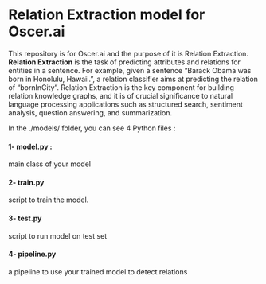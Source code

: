 # Relation Extraction model for Oscer.ai

This repository is for Oscer.ai and the purpose of it is Relation Extraction. **Relation Extraction** is the task of predicting attributes and relations for entities in a sentence. For example, given a sentence “Barack Obama was born in Honolulu, Hawaii.”, a relation classifier aims at predicting the relation of “bornInCity”. Relation Extraction is the key component for building relation knowledge graphs, and it is of crucial significance to natural language processing applications such as structured search, sentiment analysis, question answering, and summarization.

In the ./models/ folder, you can see 4 Python files : 

#### 1- model.py : 
main class of your model

#### 2- train.py
script to train the model.

#### 3- test.py
script to run model on test set

#### 4- pipeline.py
a pipeline to use your trained model to detect relations
